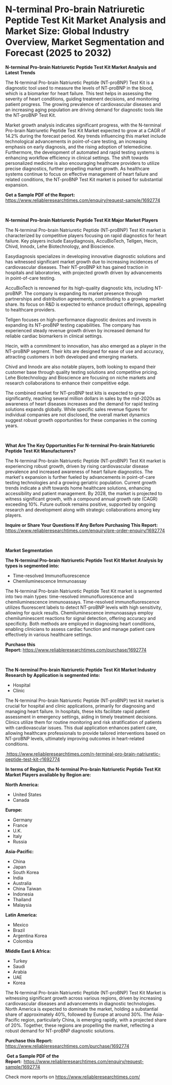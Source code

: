 <p><h1>N-terminal Pro-brain Natriuretic Peptide Test Kit Market Analysis and Market Size: Global Industry Overview, Market Segmentation and Forecast (2025 to 2032)</h1></p><p><strong>N-terminal Pro-brain Natriuretic Peptide Test Kit Market Analysis and Latest Trends</strong></p>
<p><p>The N-terminal Pro-brain Natriuretic Peptide (NT-proBNP) Test Kit is a diagnostic tool used to measure the levels of NT-proBNP in the blood, which is a biomarker for heart failure. This test helps in assessing the severity of heart conditions, guiding treatment decisions, and monitoring patient progress. The growing prevalence of cardiovascular diseases and an increasing aging population are driving demand for diagnostic tools like the NT-proBNP Test Kit. </p><p>Market growth analysis indicates significant progress, with the N-terminal Pro-brain Natriuretic Peptide Test Kit Market expected to grow at a CAGR of 14.2% during the forecast period. Key trends influencing this market include technological advancements in point-of-care testing, an increasing emphasis on early diagnosis, and the rising adoption of telemedicine. Furthermore, the development of automated and rapid testing systems is enhancing workflow efficiency in clinical settings. The shift towards personalized medicine is also encouraging healthcare providers to utilize precise diagnostics, further propelling market growth. As healthcare systems continue to focus on effective management of heart failure and related conditions, the NT-proBNP Test Kit market is poised for substantial expansion.</p></p>
<p><strong>Get a Sample PDF of the Report:&nbsp;</strong> <a href="https://www.reliableresearchtimes.com/enquiry/request-sample/1692774?utm_campaign=2007&utm_medium=2&utm_source=Github&utm_content=ia&utm_term=08012025&utm_id=n-terminal-pro-brain-natriuretic-peptide-test-kit">https://www.reliableresearchtimes.com/enquiry/request-sample/1692774</a></p>
<p>&nbsp;</p>
<p><strong>N-terminal Pro-brain Natriuretic Peptide Test Kit Major Market Players</strong></p>
<p><p>The N-terminal Pro-brain Natriuretic Peptide (NT-proBNP) Test Kit market is characterized by competitive players focusing on rapid diagnostics for heart failure. Key players include Easydiagnosis, AccuBioTech, Tellgen, Hecin, Chivd, Innodx, Lehe Biotechnology, and Bioscience.</p><p>Easydiagnosis specializes in developing innovative diagnostic solutions and has witnessed significant market growth due to increasing incidences of cardiovascular diseases. Their NT-proBNP kit has gained traction in hospitals and laboratories, with projected growth driven by advancements in point-of-care testing.</p><p>AccuBioTech is renowned for its high-quality diagnostic kits, including NT-proBNP. The company is expanding its market presence through partnerships and distribution agreements, contributing to a growing market share. Its focus on R&D is expected to enhance product offerings, appealing to healthcare providers.</p><p>Tellgen focuses on high-performance diagnostic devices and invests in expanding its NT-proBNP testing capabilities. The company has experienced steady revenue growth driven by increased demand for reliable cardiac biomarkers in clinical settings.</p><p>Hecin, with a commitment to innovation, has also emerged as a player in the NT-proBNP segment. Their kits are designed for ease of use and accuracy, attracting customers in both developed and emerging markets.</p><p>Chivd and Innodx are also notable players, both looking to expand their customer base through quality testing solutions and competitive pricing. Lehe Biotechnology and Bioscience are focusing on niche markets and research collaborations to enhance their competitive edge.</p><p>The combined market for NT-proBNP test kits is expected to grow significantly, reaching several million dollars in sales by the mid-2020s as awareness of heart diseases increases and the demand for rapid testing solutions expands globally. While specific sales revenue figures for individual companies are not disclosed, the overall market dynamics suggest robust growth opportunities for these companies in the coming years.</p></p>
<p>&nbsp;</p>
<p><strong>What Are The Key Opportunities For N-terminal Pro-brain Natriuretic Peptide Test Kit Manufacturers?</strong></p>
<p><p>The N-terminal Pro-brain Natriuretic Peptide (NT-proBNP) Test Kit market is experiencing robust growth, driven by rising cardiovascular disease prevalence and increased awareness of heart failure diagnostics. The market's expansion is further fueled by advancements in point-of-care testing technologies and a growing geriatric population. Current growth trends indicate a shift towards home healthcare solutions, enhancing accessibility and patient management. By 2028, the market is projected to witness significant growth, with a compound annual growth rate (CAGR) exceeding 10%. Future outlook remains positive, supported by ongoing research and development along with strategic collaborations among key players.</p></p>
<p><strong>Inquire or Share Your Questions If Any Before Purchasing This Report:</strong> <a href="https://www.reliableresearchtimes.com/enquiry/pre-order-enquiry/1692774?utm_campaign=2007&utm_medium=2&utm_source=Github&utm_content=ia&utm_term=08012025&utm_id=n-terminal-pro-brain-natriuretic-peptide-test-kit">https://www.reliableresearchtimes.com/enquiry/pre-order-enquiry/1692774</a></p>
<p>&nbsp;</p>
<p><strong>Market Segmentation</strong></p>
<p><strong>The N-terminal Pro-brain Natriuretic Peptide Test Kit Market Analysis by types is segmented into:</strong></p>
<p><ul><li>Time-resolved Immunofluorescence</li><li>Chemiluminescence Immunoassay</li></ul></p>
<p><p>The N-terminal Pro-brain Natriuretic Peptide Test Kit market is segmented into two main types: time-resolved immunofluorescence and chemiluminescence immunoassays. Time-resolved immunofluorescence utilizes fluorescent labels to detect NT-proBNP levels with high sensitivity, allowing for quick results. Chemiluminescence immunoassays employ chemiluminescent reactions for signal detection, offering accuracy and specificity. Both methods are employed in diagnosing heart conditions, enabling clinicians to assess cardiac function and manage patient care effectively in various healthcare settings.</p></p>
<p><strong>Purchase this Report:&nbsp;</strong><a href="https://www.reliableresearchtimes.com/purchase/1692774?utm_campaign=2007&utm_medium=2&utm_source=Github&utm_content=ia&utm_term=08012025&utm_id=n-terminal-pro-brain-natriuretic-peptide-test-kit">https://www.reliableresearchtimes.com/purchase/1692774</a></p>
<p>&nbsp;</p>
<p><strong>The N-terminal Pro-brain Natriuretic Peptide Test Kit Market Industry Research by Application is segmented into:</strong></p>
<p><ul><li>Hospital</li><li>Clinic</li></ul></p>
<p><p>The N-terminal Pro-brain Natriuretic Peptide (NT-proBNP) test kit market is crucial for hospital and clinic applications, primarily for diagnosing and managing heart failure. In hospitals, these kits facilitate rapid patient assessment in emergency settings, aiding in timely treatment decisions. Clinics utilize them for routine monitoring and risk stratification of patients with cardiovascular issues. This dual application enhances patient care, allowing healthcare professionals to provide tailored interventions based on NT-proBNP levels, ultimately improving outcomes in heart-related conditions.</p></p>
<p><a href="https://www.reliableresearchtimes.com/n-terminal-pro-brain-natriuretic-peptide-test-kit-r1692774?utm_campaign=2007&utm_medium=2&utm_source=Github&utm_content=ia&utm_term=08012025&utm_id=n-terminal-pro-brain-natriuretic-peptide-test-kit">&nbsp;https://www.reliableresearchtimes.com/n-terminal-pro-brain-natriuretic-peptide-test-kit-r1692774</a></p>
<p><strong>In terms of Region, the N-terminal Pro-brain Natriuretic Peptide Test Kit Market Players available by Region are:</strong></p>
<p>
    <p> <strong> North America: </strong>
        <ul>
            <li>United States</li>
            <li>Canada</li>
        </ul>
        </p> 
    <p> <strong> Europe: </strong>
        <ul>
            <li>Germany</li>
            <li>France</li>
            <li>U.K.</li>
            <li>Italy</li>
            <li>Russia</li>
        </ul>
        </p> 
    <p> <strong> Asia-Pacific: </strong>
        <ul>
            <li>China</li>
            <li>Japan</li>
            <li>South Korea</li>
            <li>India</li>
            <li>Australia</li>
            <li>China Taiwan</li>
            <li>Indonesia</li>
            <li>Thailand</li>
            <li>Malaysia</li>
        </ul>
        </p> 
    <p> <strong> Latin America: </strong>
        <ul>
            <li>Mexico</li>
            <li>Brazil</li>
            <li>Argentina Korea</li>
            <li>Colombia</li>
        </ul>
        </p> 
    <p> <strong> Middle East & Africa: </strong>
        <ul>
            <li>Turkey</li>
            <li>Saudi</li>
            <li>Arabia</li>
            <li>UAE</li>
            <li>Korea</li>
        </ul>
    </p>
    </p>
<p><p>The N-terminal Pro-brain Natriuretic Peptide (NT-proBNP) Test Kit Market is witnessing significant growth across various regions, driven by increasing cardiovascular diseases and advancements in diagnostic technologies. North America is expected to dominate the market, holding a substantial share of approximately 40%, followed by Europe at around 30%. The Asia-Pacific region, particularly China, is emerging rapidly, with a projected share of 20%. Together, these regions are propelling the market, reflecting a robust demand for NT-proBNP diagnostic solutions.</p></p>
<p><strong>Purchase this Report: </strong><a href="https://www.reliableresearchtimes.com/purchase/1692774?utm_campaign=2007&utm_medium=2&utm_source=Github&utm_content=ia&utm_term=08012025&utm_id=n-terminal-pro-brain-natriuretic-peptide-test-kit">https://www.reliableresearchtimes.com/purchase/1692774</a></p>
<p>&nbsp;<strong>Get a Sample PDF of the Report:&nbsp;&nbsp;</strong><a href="https://www.reliableresearchtimes.com/enquiry/request-sample/1692774?utm_campaign=2007&utm_medium=2&utm_source=Github&utm_content=ia&utm_term=08012025&utm_id=n-terminal-pro-brain-natriuretic-peptide-test-kit">https://www.reliableresearchtimes.com/enquiry/request-sample/1692774</a></p>
<p><strong></strong></p>
<p>Check more reports on <a href="https://www.reliableresearchtimes.com/?utm_campaign=2007&utm_medium=2&utm_source=Github&utm_content=ia&utm_term=08012025&utm_id=n-terminal-pro-brain-natriuretic-peptide-test-kit">https://www.reliableresearchtimes.com/</a></p>